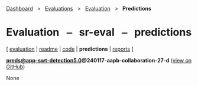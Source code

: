 [Dashboard](../../../index.md)  &nbsp; > &nbsp; [Evaluations](../../index.md)  &nbsp; > &nbsp; [Evaluation](../index.md)  &nbsp; > &nbsp; ****Predictions**** 
# Evaluation &nbsp; ⎯ &nbsp; sr-eval &nbsp; ⎯ &nbsp; predictions

\[ [evaluation](../index.md) | [readme](../readme.md) | [code](../code.md) | **predictions** | [reports](../reports/index.md) \]

**preds@app-swt-detection5.0@240117-aapb-collaboration-27-d** ([view on GitHub](https://github.com/clamsproject/aapb-evaluations/tree/854eeb362d3500232982eda53bda4eb47d76df51/sr-eval/preds@app-swt-detection5.0@240117-aapb-collaboration-27-d))

None

